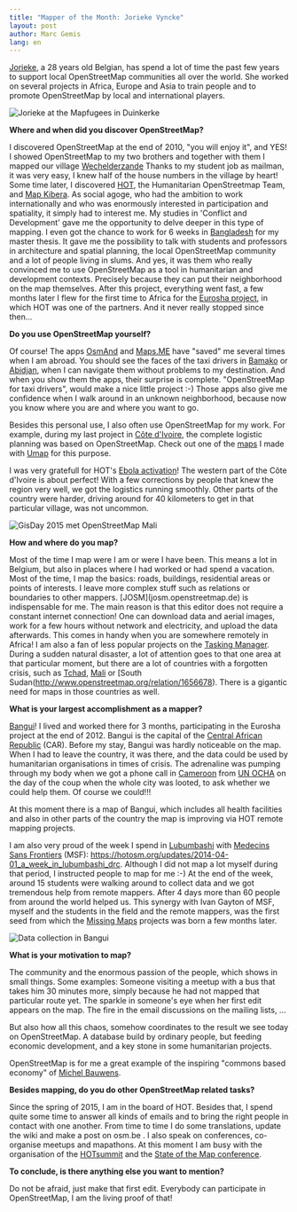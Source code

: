 ```yaml
---
title: "Mapper of the Month: Jorieke Vyncke"
layout: post
author: Marc Gemis
lang: en
---
```


<p><a href="http://www.openstreetmap.org/user/Jorieke%20V" rel="nofollow">Jorieke</a>, a 28 years old Belgian, has spend a lot of time the past few years to support local OpenStreetMap communities all over the world. She worked on several projects in Africa, Europe and Asia to train people and to promote OpenStreetMap by local and international players.</p>

<p><img src="https://photos.smugmug.com/OSM/Screenshots/Mapper-in-the-Spotlight/Jorieke-Vyncke/i-6b3swBq/0/X2/Mapfugees%20in%20Duinkerke-X2.jpg" alt="Jorieke at the  Mapfugees in Duinkerke"></p>

<p><strong>Where and when did you discover OpenStreetMap?</strong></p>

<p>I discovered OpenStreetMap at the end of 2010, "you will enjoy it", and YES! I showed OpenStreetMap  to my two brothers and together with them I mapped our village <a href="http://www.openstreetmap.org/node/255613117#map=13/51.2636/4.7861" rel="nofollow">Wechelderzande</a>
Thanks to my student job as mailman, it was very easy, I knew half of the house numbers in the village by heart!
Some time later, I discovered <a href="https://hotosm.org/" rel="nofollow">HOT</a>, the Humanitarian OpenStreetmap Team, and <a href="http://mapkibera.org/" rel="nofollow">Map Kibera</a>. As social agoge, who had the ambition to work internationally and who was enormously interested in participation and spatiality, it simply had to interest me. My studies in 'Conflict and Development' gave me the opportunity to delve deeper in this type of mapping. I even got the chance to work for 6 weeks in <a href="http://www.openstreetmap.org/relation/184640" rel="nofollow">Bangladesh</a> for my master thesis. It gave me the possibility to talk with students and professors in architecture and spatial planning, the local OpenStreetMap community and a lot of people living in slums.
And yes, it was them who really convinced me to use OpenStreetMap as a tool in humanitarian and development contexts. Precisely because they can put their neighborhood on the map themselves. After this project, everything went fast, a few months later I flew for the first time to Africa for the <a href="https://hotosm.org/projects/eurosha_0" rel="nofollow">Eurosha project</a>, in which HOT was one of the partners. And it never really stopped since then...</p>

<p><strong>Do you use OpenStreetMap yourself?</strong></p>

<p>Of course! The apps  <a href="http://osmand.net/" rel="nofollow">OsmAnd</a> and <a href="http://maps.me/en/home" rel="nofollow">Maps.ME</a> have "saved" me several times when I am abroad. You should see the faces of the taxi drivers in <a href="http://www.openstreetmap.org/node/27564954" rel="nofollow">Bamako</a> or <a href="http://www.openstreetmap.org/node/1046100133#map=11/5.3207/-4.0162" rel="nofollow">Abidjan</a>, when I can navigate them without problems to my destination. And when you show them the apps, their surprise is complete. "OpenStreetMap for taxi drivers", would make a nice little project :-) Those apps also give me confidence when I walk around in an unknown neighborhood, because now you know where you are and where you want to go.</p>

<p>Besides this personal use, I also often use OpenStreetMap for my work. For example, during my last project in <a href="http://www.openstreetmap.org/relation/192779" rel="nofollow">Côte d'Ivoire</a>, the complete logistic planning was based on OpenStreetMap. Check out one of the <a href="http://umap.openstreetmap.fr/nl/map/villages-a-enqueter-region-tonkpi-bleu-village-pmh_88667#9/7.3093/-7.8333" rel="nofollow">maps</a> I made with <a href="http://umap.openstreetmap.fr/en/" rel="nofollow">Umap</a> for this purpose.</p>

<p>I was very gratefull for HOT's <a href="https://hotosm.org/projects/west_africa_ebola_epidemic" rel="nofollow">Ebola activation</a>! The western part of the Côte d'Ivoire is about perfect! With a few corrections by people that knew the region very well, we got the logistics running smoothly. Other parts of the country were harder, driving around for 40 kilometers to get in that particular village, was not uncommon.</p>

<p><img src="https://photos.smugmug.com/OSM/Screenshots/Mapper-in-the-Spotlight/Jorieke-Vyncke/i-CnbCsB7/0/XL/GisDay%202015%20met%20OpenStreetMap%20Mali-XL.jpg" alt="GisDay 2015 met OpenStreetMap Mali"></p>

<p><strong>How and where do you map?</strong></p>

<p>Most of the time I map were I am or were I have been. This means a lot in Belgium, but also in places where I had worked or had spend a vacation. Most of the time, I map the basics: roads, buildings, residential areas or points of interests. I leave more complex stuff such as relations or boundaries to other mappers.
[JOSM](josm.openstreetmap.de) is indispensable for me. The main reason is that this editor does not require a constant internet connection! One can download data and aerial images, work for a few hours without network and electricity, and upload the data afterwards. This comes in handy when you are somewhere remotely in Africa!
I am also a fan of less popular projects on the <a href="http://tasks.hotosm.org/" rel="nofollow">Tasking Manager</a>. During a sudden natural disaster, a lot of attention goes to that one area at that particular moment, but there are a lot of countries with a forgotten crisis, such as <a href="http://www.openstreetmap.org/relation/2361304" rel="nofollow">Tchad</a>, <a href="http://www.openstreetmap.org/relation/192785" rel="nofollow">Mali</a> or [South Sudan(<a href="http://www.openstreetmap.org/relation/1656678" rel="nofollow">http://www.openstreetmap.org/relation/1656678</a>). There is a gigantic need for maps in those countries as well.</p>

<p><strong>What is your largest accomplishment as a mapper?</strong></p>

<p><a href="http://www.openstreetmap.org/relation/4119221" rel="nofollow">Bangui</a>! I lived and worked there for 3 months, participating in the Eurosha project  at the end of 2012. Bangui is the capital of the <a href="http://www.openstreetmap.org/relation/192790" rel="nofollow">Central African Republic</a> (CAR). Before my stay, Bangui was hardly noticeable on the map. When I had to leave the country, it was there, and the data could be used by humanitarian organisations in times of crisis. The adrenaline was pumping through my body when we got a phone call in <a href="http://www.openstreetmap.org/relation/192830" rel="nofollow">Cameroon</a> from  <a href="http://www.unocha.org/" rel="nofollow">UN OCHA</a> on the day of the coup when the whole city was looted, 
to ask whether we could help them. Of course we could!!!</p>

<p>At this moment there is a map of Bangui, which includes all health facilities and also in other parts of the country the map is improving via HOT remote mapping projects.</p>

<p>I am also very proud of the week I spend in  <a href="http://www.openstreetmap.org/node/27564973" rel="nofollow">Lubumbashi</a>  with <a href="http://www.msf.org/" rel="nofollow">Medecins Sans Frontiers</a> (MSF): <a href="https://hotosm.org/updates/2014-04-01_a_week_in_lubumbashi_drc" rel="nofollow">https://hotosm.org/updates/2014-04-01_a_week_in_lubumbashi_drc</a>. Although I did not map a lot myself during that period, I instructed people to map for me :-) At the end of the week, around 15 students were walking around to collect data and we got tremendous help from remote mappers. After 4 days more than 60 people from around the world helped us. This synergy with Ivan Gayton of MSF, myself and the students in the field and the remote mappers, was the first seed from which the   <a href="http://www.missingmaps.org/" rel="nofollow">Missing Maps</a> projects was born a few months later.</p>

<p><img src="https://photos.smugmug.com/OSM/Screenshots/Mapper-in-the-Spotlight/Jorieke-Vyncke/i-Q7G9CLW/0/XL/Dataverzameling%20in%20Bangui-XL.jpg" alt="Data collection in Bangui"></p>

<p><strong>What is your motivation to map?</strong></p>

<p>The community and the enormous passion of the people, which shows in small things. Some examples: Someone visiting a meetup with a bus that takes him 30 minutes more, simply because he had not mapped that particular route yet. The sparkle in someone's eye when her first edit appears on the map. The fire in the email discussions on the mailing lists, ...</p>

<p>But also how all this chaos, somehow coordinates to the result we see today on OpenStreetMap. A database build by ordinary people, but feeding economic development, and a key stone in some humanitarian projects.</p>

<p>OpenStreetMap is for me a great example of the inspiring "commons based economy" of <a href="https://en.wikipedia.org/wiki/Michel_Bauwens" rel="nofollow">Michel Bauwens</a>.</p>

<p><strong>Besides mapping, do you do other OpenStreetMap related tasks?</strong></p>

<p>Since the spring of 2015, I am in the board of HOT. Besides that, I spend quite some time to answer all kinds of emails and to bring the right people in contact with one another.
From time to time I do some translations, update the wiki and make a post on osm.be . I also speak on conferences, co-organise meetups and mapathons. At this moment I am busy with the organisation of the <a href="http://summit.hotosm.org/" rel="nofollow">HOTsummit</a> and the <a href="http://2016.stateofthemap.org/" rel="nofollow">State of the Map conference</a>.</p>

<p><strong>To conclude, is there anything else you want to mention?</strong></p>

<p>Do not be afraid, just make that first edit. Everybody can participate in OpenStreetMap, I am the living proof of that!</p>
